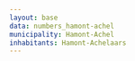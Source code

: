 ```yaml
---
layout: base
data: numbers_hamont-achel
municipality: Hamont-Achel
inhabitants: Hamont-Achelaars
---
```

